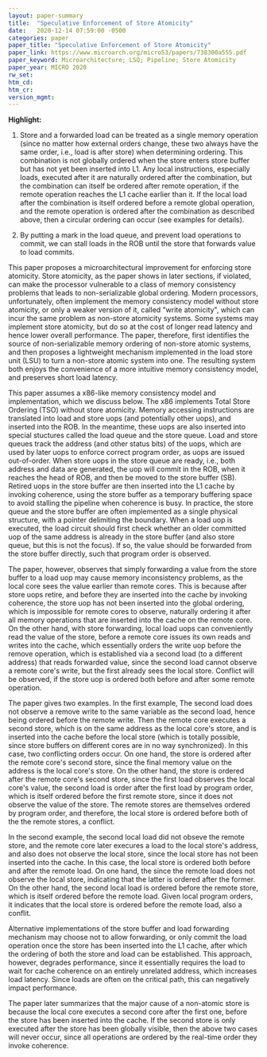```yaml
---
layout: paper-summary
title:  "Speculative Enforcement of Store Atomicity"
date:   2020-12-14 07:59:00 -0500
categories: paper
paper_title: "Speculative Enforcement of Store Atomicity"
paper_link: https://www.microarch.org/micro53/papers/738300a555.pdf
paper_keyword: Microarchitecture; LSQ; Pipeline; Store Atomicity
paper_year: MICRO 2020
rw_set:
htm_cd:
htm_cr:
version_mgmt:
---
```


**Highlight:**

1. Store and a forwarded load can be treated as a single memory operation (since no matter how external orders
   change, these two always have the same order, i.e., load is after store) when determining ordering. 
   This combination is not globally ordered when the store enters store buffer but has not yet been inserted into L1.
   Any local instructions, especially loads, executed after it are naturally ordered after the combination,
   but the combination can itself be ordered after remote operation, if the remote operation reaches the L1
   cache earlier than it.
   If the local load after the combination is itself ordered before a remote global operation, and the
   remote operation is ordered after the combination as described above, then a circular
   ordering can occur (see examples for details).

2. By putting a mark in the load queue, and prevent load operations to commit, we can stall loads in the ROB
   until the store that forwards value to load commits.

This paper proposes a microarchitectural improvement for enforcing store atomicity. Store atomicity, as the paper
shows in later sections, if violated, can make the processor vulnerable to a class of memory consistency problems
that leads to non-serializable global ordering.
Modern processors, unfortunately, often implement the memory consistency model without store atomicity, or only a 
weaker version of it, called "write atomicity", which can incur the same problem as non-store atomicity systems.
Some systems may implement store atomicity, but do so at the cost of longer read latency and hence lower 
overall performance.
The paper, therefore, first identifies the source of non-serializable memory ordering of non-store atomic systems, 
and then proposes a lightweight mechanism implemented in the load store unit (LSU) to turn a non-store atomic
system into one.
The resulting system both enjoys the convenience of a more intuitive memory consistency model, and preserves short
load latency.

This paper assumes a x86-like memory consistency model and implementation, which we discuss below. The x86 implements 
Total Store Ordering (TSO) without store atomicity. Memory accessing instructions are translated into load and store
uops (and potentially other uops), and inserted into the ROB. In the meantime, these uops are also inserted into
special stuctures called the load queue and the store queue. Load and store queues track the address (and other
status bits) of the uops, which are used by later uops to enforce correct program order, as uops are issued
out-of-order.
When store uops in the store queue are ready, i.e., both address and data are generated, the uop will commit in the 
ROB, when it reaches the head of ROB, and then be moved to the store buffer (SB). Retired uops in the store buffer
are then inserted into the L1 cache by invoking coherence, using the store buffer as a temporary buffering space to
avoid stalling the pipeline when coherence is busy.
In practice, the store queue and the store buffer are often implemented as a single physical structure, with a pointer
delimiting the boundary.
When a load uop is executed, the load circuit should first check whether an older committed uop of the same address is 
already in the store buffer (and also store queue, but this is not the focus). If so, the value should be forwarded
from the store buffer directly, such that program order is observed.

The paper, however, observes that simply forwarding a value from the store buffer to a load uop may cause memory 
inconsistency problems, as the local core sees the value earlier than remote cores. This is because after store uops
retire, and before they are inserted into the cache by invoking coherence, the store uop has not been inserted into
the global ordering, which is impossible for remote cores to observe, naturally ordering it after all memory operations
that are inserted into the cache on the remote core. On the other hand, with store forwarding, local load uops can
conveniently read the value of the store, before a remote core issues its own reads and writes into the cache, which
essentially orders the write uop before the remove operation, which is established via a second load (to a different
address) that reads forwarded value, since the second load cannot observe a remote core's write, but the first already sees the local store. 
Conflict will be observed, if the store uop is ordered both before and after some remote operation.

The paper gives two examples. In the first example, The second load does not observe a remove write to the same 
variable as the second load, hence being ordered before the remote write. Then the remote core executes a second
store, which is on the same address as the local core's store, and is inserted into the cache before the local
store (which is totally possible, since store buffers on different cores are in no way synchronized). In this case,
two conflicting orders occur. On one hand, the store is ordered after the remote core's second store, since the
final memory value on the address is the local core's store. On the other hand, the store is ordered after the 
remote core's second store, since the first load observes the local core's value, the second load is order
after the first load by program order, which is itself ordered before the first remote store, since it does
not observe the value of the store. The remote stores are themselves ordered by program order, and therefore, the 
local store is ordered before both of the the remote stores, a conflict.

In the second example, the second local load did not obseve the remote store, and the remote core later execures
a load to the local store's address, and also does not observe the local store, since the local store has not
been inserted into the cache. In this case, the local store is ordered both before and after the remote load.
On one hand, the since the remote load does not observe the local store, indicating that the latter is ordered after
the former. On the other hand, the second local load is ordered before the remote store, which is itself ordered
before the remote load. Given local program orders, it indicates that the local store is ordered before the remote
load, also a conflit.

Alternative implementations of the store buffer and load forwarding mechanism may choose not to allow forwarding, or
only commit the load operation once the store has been inserted into the L1 cache, after which the ordering
of both the store and load can be established. 
This approach, however, degrades performance, since it essentially
requires the load to wait for cache coherence on an entirely unrelated address, which increases load latency. Since
loads are often on the critical path, this can negatively impact performance.

The paper later summarizes that the major cause of a non-atomic store is because the local core executes a second
core after the first one, before the store has been inserted into the cache. If the second store is only executed after 
the store has been globally visible, then the above two cases will never occur, since all operations are ordered by the
real-time order they invoke coherence.


